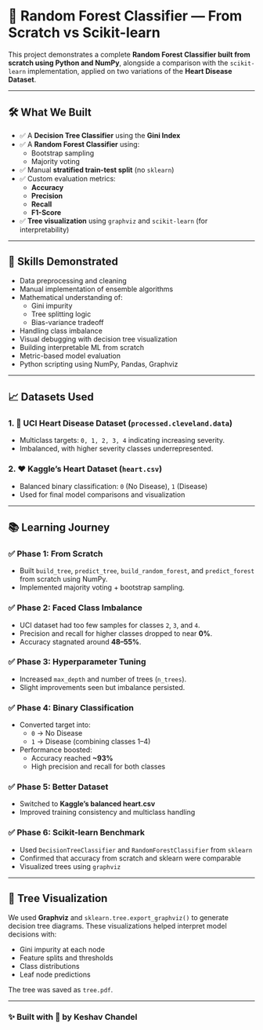 # 🌳 Random Forest Classifier — From Scratch vs Scikit-learn

This project demonstrates a complete **Random Forest Classifier built from scratch using Python and NumPy**, alongside a comparison with the `scikit-learn` implementation, applied on two variations of the **Heart Disease Dataset**.

---

## 🛠️ What We Built

- ✅ A **Decision Tree Classifier** using the **Gini Index**
- ✅ A **Random Forest Classifier** using:
  - Bootstrap sampling
  - Majority voting
- ✅ Manual **stratified train-test split** (no `sklearn`)
- ✅ Custom evaluation metrics:
  - **Accuracy**
  - **Precision**
  - **Recall**
  - **F1-Score**
- ✅ **Tree visualization** using `graphviz` and `scikit-learn` (for interpretability)

---

## 🧠 Skills Demonstrated

- Data preprocessing and cleaning
- Manual implementation of ensemble algorithms
- Mathematical understanding of:
  - Gini impurity
  - Tree splitting logic
  - Bias-variance tradeoff
- Handling class imbalance
- Visual debugging with decision tree visualization
- Building interpretable ML from scratch
- Metric-based model evaluation
- Python scripting using NumPy, Pandas, Graphviz

---

## 📈 Datasets Used

### 1. 🧪 UCI Heart Disease Dataset (`processed.cleveland.data`)
- Multiclass targets: `0, 1, 2, 3, 4` indicating increasing severity.
- Imbalanced, with higher severity classes underrepresented.

### 2. ❤️ Kaggle’s Heart Dataset (`heart.csv`)
- Balanced binary classification: `0` (No Disease), `1` (Disease)
- Used for final model comparisons and visualization

---

## 📚 Learning Journey

### ✅ Phase 1: From Scratch
- Built `build_tree`, `predict_tree`, `build_random_forest`, and `predict_forest` from scratch using NumPy.
- Implemented majority voting + bootstrap sampling.

### ✅ Phase 2: Faced Class Imbalance
- UCI dataset had too few samples for classes `2`, `3`, and `4`.
- Precision and recall for higher classes dropped to near **0%**.
- Accuracy stagnated around **48–55%**.

### ✅ Phase 3: Hyperparameter Tuning
- Increased `max_depth` and number of trees (`n_trees`).
- Slight improvements seen but imbalance persisted.

### ✅ Phase 4: Binary Classification
- Converted target into:
  - `0` → No Disease
  - `1` → Disease (combining classes 1–4)
- Performance boosted:
  - Accuracy reached **~93%**
  - High precision and recall for both classes

### ✅ Phase 5: Better Dataset
- Switched to **Kaggle’s balanced heart.csv**
- Improved training consistency and multiclass handling

### ✅ Phase 6: Scikit-learn Benchmark
- Used `DecisionTreeClassifier` and `RandomForestClassifier` from `sklearn`
- Confirmed that accuracy from scratch and sklearn were comparable
- Visualized trees using `graphviz`

---

## 🌳 Tree Visualization

We used **Graphviz** and `sklearn.tree.export_graphviz()` to generate decision tree diagrams. These visualizations helped interpret model decisions with:

- Gini impurity at each node
- Feature splits and thresholds
- Class distributions
- Leaf node predictions

The tree was saved as `tree.pdf`.

---

### ✨ Built with 💖 by **Keshav Chandel**
